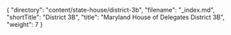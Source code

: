 {
  "directory": "content/state-house/district-3b",
  "filename": "_index.md",
  "shortTitle": "District 3B",
  "title": "Maryland House of Delegates District 3B",
  "weight": 7
}
